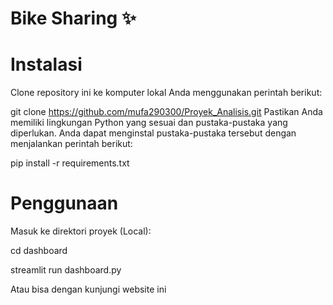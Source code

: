# Bike Sharing ✨
# Instalasi
Clone repository ini ke komputer lokal Anda menggunakan perintah berikut:

git clone https://github.com/mufa290300/Proyek_Analisis.git
Pastikan Anda memiliki lingkungan Python yang sesuai dan pustaka-pustaka yang diperlukan. Anda dapat menginstal pustaka-pustaka tersebut dengan menjalankan perintah berikut:

pip install -r requirements.txt

# Penggunaan

Masuk ke direktori proyek (Local):

cd dashboard

streamlit run dashboard.py

Atau bisa dengan kunjungi website ini 

